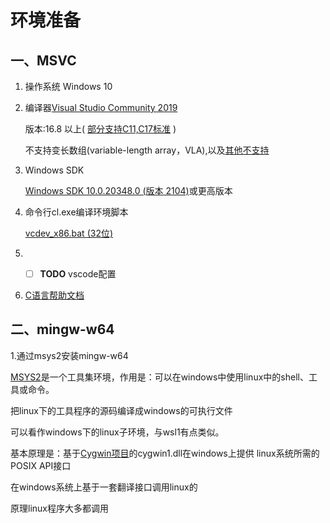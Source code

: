 # 环境准备

## 一、MSVC

1. 操作系统 Windows 10

2. 编译器[Visual Studio Community 2019](https://visualstudio.microsoft.com/vs/community/)

   版本:16.8 以上( [部分支持C11,C17标准](https://docs.microsoft.com/cpp/overview/install-c17-support) )

   不支持变长数组(variable-length array，VLA),以及[其他不支持](https://devblogs.microsoft.com/cppblog/c11-and-c17-standard-support-arriving-in-msvc/)

3. Windows SDK

   [Windows SDK 10.0.20348.0 (版本 2104)](https://developer.microsoft.com/windows/downloads/windows-10-sdk/)或更高版本

4. 命令行cl.exe编译环境脚本

   [vcdev_x86.bat (32位)](vcdev_x86.bat) 

5. - [ ] **TODO** vscode配置 


6.  [C语言帮助文档](https://docs.microsoft.com/cpp/c-language/)

 

## 二、mingw-w64

1.通过msys2安装mingw-w64

[MSYS2](https://www.msys2.org/)是一个工具集环境，作用是：可以在windows中使用linux中的shell、工具或命令。

把linux下的工具程序的源码编译成windows的可执行文件



可以看作windows下的linux子环境，与wsl1有点类似。

基本原理是：基于[Cygwin项目](https://cygwin.com/)的cygwin1.dll在windows上提供 linux系统所需的POSIX API接口

在windows系统上基于一套翻译接口调用linux的

原理linux程序大多都调用





